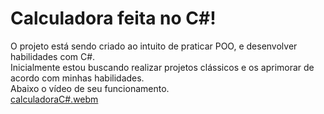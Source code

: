 # Calculadora feita no C#!
O projeto está sendo criado ao intuito de praticar POO, e desenvolver habilidades com C#. </br>
Inicialmente estou buscando realizar projetos clássicos e os aprimorar de acordo com minhas habilidades. </br>
Abaixo o vídeo de seu funcionamento.</br>
[calculadoraC#.webm](https://github.com/Geovannalessa/CalculadoraC-/assets/91286117/216847c6-81ca-4dc7-b78c-add13d18f37b)
